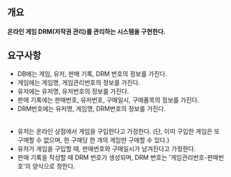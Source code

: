 
## 개요
#### 온라인 게임 DRM(저작권 관리)를 관리하는 시스템을 구현한다.
## 요구사항
- DB에는 게임, 유저, 판매 기록, DRM 번호의 정보를 가진다.
- 게임에는 게임명, 게임관리번호의 정보를 가진다.
- 유저에는 유저명, 유저번호의 정보를 가진다.
- 판매 기록에는 판매번호, 유저번호, 구매일시, 구매품목의 정보를 가진다.
- DRM번호에는 유저명, 게임명, DRM번호의 정보를 가진다.
######
- 유저는 온라인 상점에서 게임을 구입한다고 가정한다. (단, 이미 구입한 게임은 또 구매할 수 없으며, 한 구매당 한 개의 게임만 구매할 수 있다.)
- 유저가 게임을 구입할 때, 판매번호와 구매일시가 남겨진다고 가정한다.
- 판매 기록을 작성할 때 DRM 번호가 생성되며, DRM 번호는 '게임관리번호-판매번호'의 양식으로 정한다.
######
